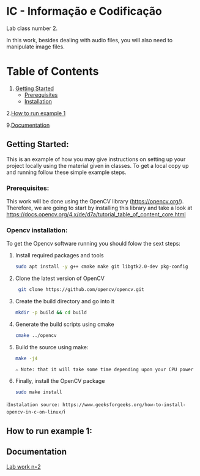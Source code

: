 
# IC - Informação e Codificação

Lab class number 2.

In this work, besides dealing with audio files, you will also need to manipulate image files.


# Table of Contents

1. [Getting Started](#getting-started)
   - [Prerequisites](#prerequisites)
   - [Installation](#opencv_installation)

2.[How to run example 1](#example_1)

9.[Documentation](#documentation)

## Getting Started: <a name="getting-started"></a>

This is an example of how you may give instructions on setting up your project locally using the material given in classes.
To get a local copy up and running follow these simple example steps.


### Prerequisites:<a name="prerequisites"></a>


This work will be done using the OpenCV library (https://opencv.org/).
Therefore, we are going to start by installing this library and take a look at https://docs.opencv.org/4.x/de/d7a/tutorial_table_of_content_core.html 

### Opencv installation:<a name="opencv_installation"></a>

To get the Opencv software running you should folow the sext steps:

1. Install required packages and tools
   ```sh
   sudo apt install -y g++ cmake make git libgtk2.0-dev pkg-config
   ```
2. Clone the latest version of OpenCV
   ```sh
    git clone https://github.com/opencv/opencv.git
   ```
3. Create the build directory and go into it
   ```sh
   mkdir -p build && cd build
   ```
4. Generate the build scripts using cmake
   ```sh
   cmake ../opencv
   ```
5. Build the source using make:
   ```sh
   make -j4
   ```
   `⚠️ Note: that it will take some time depending upon your CPU power`

6. Finally, install the OpenCV package
   ```sh
   sudo make install
   ```

ℹ️`Instalation source: https://www.geeksforgeeks.org/how-to-install-opencv-in-c-on-linux/`ℹ️


## How to run example 1: <a name="example_1"></a>

## Documentation <a name="documentation"></a>

[Lab work n◦2](https://elearning.ua.pt/pluginfile.php/4438659/mod_resource/content/2/trab2.pdf)

